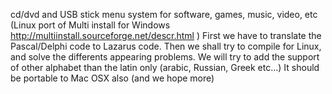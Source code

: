 cd/dvd and USB stick menu system for software, games, music, video, etc (Linux port of Multi install for Windows http://multiinstall.sourceforge.net/descr.html )
First we have to translate the Pascal/Delphi code to Lazarus code.
Then we shall try to compile for Linux, and solve the differents appearing problems.
We will try to add the support of other alphabet than the latin only (arabic, Russian, Greek etc...)
It should be portable to Mac OSX also (and we hope more)